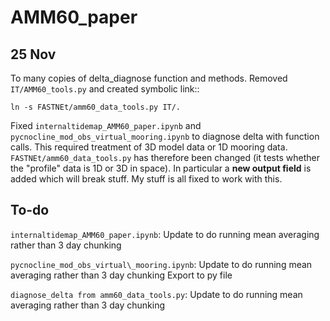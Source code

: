 # AMM60_paper

**25 Nov**
----------
To many copies of delta_diagnose function and methods. Removed `IT/AMM60_tools.py` and created symbolic link::

    ln -s FASTNEt/amm60_data_tools.py IT/.

Fixed `internaltidemap_AMM60_paper.ipynb` and `pycnocline_mod_obs_virtual_mooring.ipynb` to diagnose delta with function calls. This required treatment of 3D model data or 1D mooring data.
`FASTNEt/amm60_data_tools.py` has therefore been changed (it tests whether the "profile" data is 1D or 3D in space). In particular a **new output field** is added which will break stuff. My stuff is all fixed to work with this.

**To-do**
---------
`internaltidemap_AMM60_paper.ipynb`:
Update to do running mean averaging rather than 3 day chunking

`pycnocline_mod_obs_virtual\_mooring.ipynb`:
Update to do running mean averaging rather than 3 day chunking
Export to py file

`diagnose_delta from amm60_data_tools.py`:
Update to do running mean averaging rather than 3 day chunking
